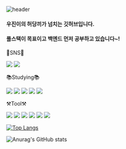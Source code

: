 ![header](https://capsule-render.vercel.app/api?type=Soft&color=dee2e6&height=150&section=header&text=Hello%20Welcome%20To%20WooJInHub!&fontSize=40)
#### 우진이의 허당끼가 넘치는 깃허브입니다. 
#### 풀스택이 목표이고 백엔드 먼저 공부하고 있습니다~!


📱SNS📱

 <img src="https://img.shields.io/badge/discord-5865F2?style=flat-square&logo=discord&logoColor=black"/> <img src="https://img.shields.io/badge/naver-03C75A?style=flat-square&logo=naver&logoColor=whitek\"/>

:books:Studying:books:

<img src="https://img.shields.io/badge/Java-007396?style=flat-square&logo=OpenJDK&logoColor=white"/> <img src="https://img.shields.io/badge/springboot-6DB33F?style=flat-square&logo=springboot&logoColor=white"/> <img src="https://img.shields.io/badge/springsecurity-6DB33F?style=flat-square&logo=springsecurity&logoColor=white"/> <img src="https://img.shields.io/badge/mysql-4479A1?style=flat-square&logo=mysql&logoColor=white"/> <img src="https://img.shields.io/badge/javascript-F7DF1E?style=flat-square&logo=javascript&logoColor=white"/>

⚒Tool⚒

<img src="https://img.shields.io/badge/intellij-000000?style=flat-square&logo=intellijidea&logoColor=white"/> <img src="https://img.shields.io/badge/eclipseide-2C2255?style=flat-square&logo=eclipseide&logoColor=white"/> <img src="https://img.shields.io/badge/slack-4A154B?style=flat-square&logo=slack&logoColor=white"/> <img src="https://img.shields.io/badge/redis-DC382D?style=flat-square&logo=redis&logoColor=white"/> <img src="https://img.shields.io/badge/mariadb-003545?style=flat-square&logo=mariadb&logoColor=black"/> <img src="https://img.shields.io/badge/docker-2496ED?style=flat-square&logo=docker&logoColor=black"/>

[![Top Langs](https://github-readme-stats.vercel.app/api/top-langs/?username=JungWooojin&layout=compact)](https://github.com/JungWooojin/github-readme-stats)

![Anurag's GitHub stats](https://github-readme-stats.vercel.app/api?username=JungWooojin&show_icons=true&theme=radical)

